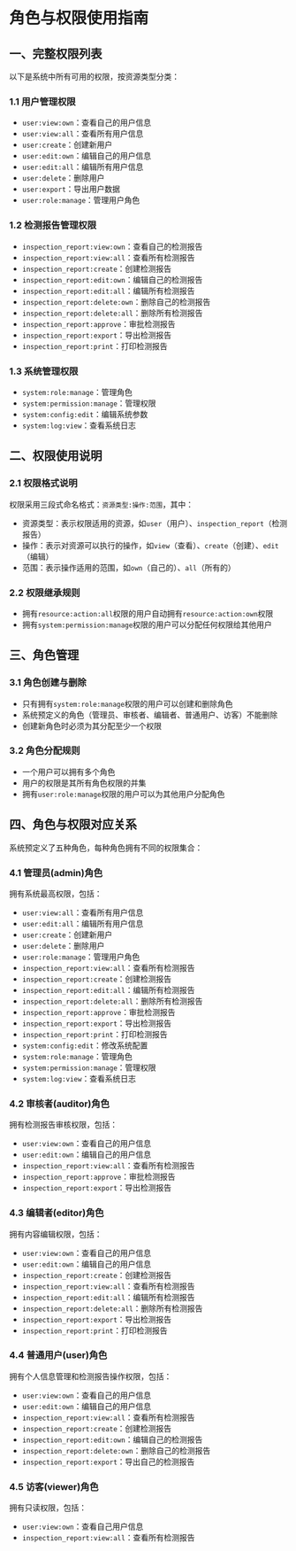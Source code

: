 # 角色与权限使用指南

## 一、完整权限列表

以下是系统中所有可用的权限，按资源类型分类：

### 1.1 用户管理权限
- `user:view:own`：查看自己的用户信息
- `user:view:all`：查看所有用户信息
- `user:create`：创建新用户
- `user:edit:own`：编辑自己的用户信息
- `user:edit:all`：编辑所有用户信息
- `user:delete`：删除用户
- `user:export`：导出用户数据
- `user:role:manage`：管理用户角色

### 1.2 检测报告管理权限
- `inspection_report:view:own`：查看自己的检测报告
- `inspection_report:view:all`：查看所有检测报告
- `inspection_report:create`：创建检测报告
- `inspection_report:edit:own`：编辑自己的检测报告
- `inspection_report:edit:all`：编辑所有检测报告
- `inspection_report:delete:own`：删除自己的检测报告
- `inspection_report:delete:all`：删除所有检测报告
- `inspection_report:approve`：审批检测报告
- `inspection_report:export`：导出检测报告
- `inspection_report:print`：打印检测报告

### 1.3 系统管理权限
- `system:role:manage`：管理角色
- `system:permission:manage`：管理权限
- `system:config:edit`：编辑系统参数
- `system:log:view`：查看系统日志

## 二、权限使用说明

### 2.1 权限格式说明
权限采用三段式命名格式：`资源类型:操作:范围`，其中：
- 资源类型：表示权限适用的资源，如`user`（用户）、`inspection_report`（检测报告）
- 操作：表示对资源可以执行的操作，如`view`（查看）、`create`（创建）、`edit`（编辑）
- 范围：表示操作适用的范围，如`own`（自己的）、`all`（所有的）

### 2.2 权限继承规则
- 拥有`resource:action:all`权限的用户自动拥有`resource:action:own`权限
- 拥有`system:permission:manage`权限的用户可以分配任何权限给其他用户

## 三、角色管理

### 3.1 角色创建与删除
- 只有拥有`system:role:manage`权限的用户可以创建和删除角色
- 系统预定义的角色（管理员、审核者、编辑者、普通用户、访客）不能删除
- 创建新角色时必须为其分配至少一个权限

### 3.2 角色分配规则
- 一个用户可以拥有多个角色
- 用户的权限是其所有角色权限的并集
- 拥有`user:role:manage`权限的用户可以为其他用户分配角色

## 四、角色与权限对应关系

系统预定义了五种角色，每种角色拥有不同的权限集合：

### 4.1 管理员(admin)角色

拥有系统最高权限，包括：
- `user:view:all`：查看所有用户信息
- `user:edit:all`：编辑所有用户信息
- `user:create`：创建新用户
- `user:delete`：删除用户
- `user:role:manage`：管理用户角色
- `inspection_report:view:all`：查看所有检测报告
- `inspection_report:create`：创建检测报告
- `inspection_report:edit:all`：编辑所有检测报告
- `inspection_report:delete:all`：删除所有检测报告
- `inspection_report:approve`：审批检测报告
- `inspection_report:export`：导出检测报告
- `inspection_report:print`：打印检测报告
- `system:config:edit`：修改系统配置
- `system:role:manage`：管理角色
- `system:permission:manage`：管理权限
- `system:log:view`：查看系统日志

### 4.2 审核者(auditor)角色

拥有检测报告审核权限，包括：
- `user:view:own`：查看自己的用户信息
- `user:edit:own`：编辑自己的用户信息
- `inspection_report:view:all`：查看所有检测报告
- `inspection_report:approve`：审批检测报告
- `inspection_report:export`：导出检测报告

### 4.3 编辑者(editor)角色

拥有内容编辑权限，包括：
- `user:view:own`：查看自己的用户信息
- `user:edit:own`：编辑自己的用户信息
- `inspection_report:create`：创建检测报告
- `inspection_report:view:all`：查看所有检测报告
- `inspection_report:edit:all`：编辑所有检测报告
- `inspection_report:delete:all`：删除所有检测报告
- `inspection_report:export`：导出检测报告
- `inspection_report:print`：打印检测报告

### 4.4 普通用户(user)角色

拥有个人信息管理和检测报告操作权限，包括：
- `user:view:own`：查看自己的用户信息
- `user:edit:own`：编辑自己的用户信息
- `inspection_report:view:all`：查看所有检测报告
- `inspection_report:create`：创建检测报告
- `inspection_report:edit:own`：编辑自己的检测报告
- `inspection_report:delete:own`：删除自己的检测报告
- `inspection_report:export`：导出自己的检测报告

### 4.5 访客(viewer)角色

拥有只读权限，包括：
- `user:view:own`：查看自己用户信息
- `inspection_report:view:all`：查看所有检测报告


